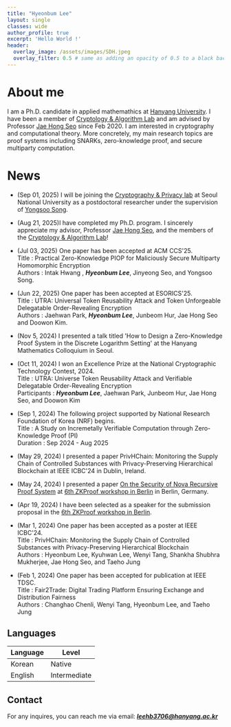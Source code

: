 ```yaml
---
title: "Hyeonbum Lee"
layout: single
classes: wide
author_profile: true
excerpt: 'Hello World !'
header:
  overlay_image: /assets/images/SDH.jpeg
  overlay_filter: 0.5 # same as adding an opacity of 0.5 to a black background
---
```


# About me

I am a Ph.D. candidate in applied mathemathics at [Hanyang University](https://www.hanyang.ac.kr). I have been a member of [Cryptology & Algorithm Lab](https://cryptology-algorithm-lab.github.io) and am advised by Professor [Jae Hong Seo](https://sites.google.com/site/jhsbhs/) since Feb 2020. I am interested in cryptography and computational theory. More concretely, my main research topics are proof systems including SNARKs, zero-knowledge proof, and secure multiparty computation.

# News
- (Sep 01, 2025) I will be joining the [Cryptography & Privacy lab](https://crypto.snu.ac.kr)  at Seoul National University as a postdoctoral researcher under the supervision of [Yongsoo Song](https://yongsoosong.github.io).

- (Aug 21, 2025)I have completed my Ph.D. program. I sincerely appreciate my advisor, Professor [Jae Hong Seo](https://sites.google.com/site/jhsbhs/), and the members of the [Cryptology & Algorithm Lab](https://cryptology-algorithm-lab.github.io)!

- (Jul 03, 2025) One paper has been accepted at ACM CCS'25.\
Title : Practical Zero-Knowledge PIOP for Maliciously Secure Multiparty Homomorphic Encryption\
Authors : Intak Hwang , **_Hyeonbum Lee_**, Jinyeong Seo, and Yongsoo Song.

- (Jun 22, 2025) One paper has been accepted at ESORICS'25.\
Title : UTRA: Universal Token Reusability Attack and Token Unforgeable Delegatable Order-Revealing Encryption\
Authors : Jaehwan Park, **_Hyeonbum Lee_**, Junbeom Hur, Jae Hong Seo and Doowon Kim.
  
- (Nov 5, 2024) I presented a talk titled 'How to Design a Zero-Knowledge Proof System in the Discrete Logarithm Setting' at the Hanyang Mathematics Colloquium in Seoul.

- (Oct 11, 2024) I won an Excellence Prize at the National Cryptographic Technology Contest, 2024.\
Title : UTRA: Universe Token Reusability Attack and Verifiable Delegatable Order-Revealing Encryption\
Participants : **_Hyeonbum Lee_**, Jaehwan Park, Junbeom Hur, Jae Hong Seo, and Doowon Kim

- (Sep 1, 2024) The following project supported by National Research Foundation of Korea (NRF) begins.\
Title : A Study on Incremetally Verifiable Computation through Zero-Knowledge Proof (PI)\
Duration : Sep 2024 - Aug 2025

- (May 29, 2024) I presented a paper PrivHChain: Monitoring the Supply Chain of Controlled Substances with Privacy-Preserving Hierarchical Blockchain at IEEE ICBC'24 in Dublin, Ireland.

- (May 24, 2024) I presented a paper [On the Security of Nova Recursive Proof System](https://eprint.iacr.org/2024/232) at [6th ZKProof workshop in Berlin](https://zkproof.org/events/zkproof-6-berlin/) in Berlin, Germany.

- (Apr 19, 2024) I have been selected as a speaker for the submission proposal in the [6th ZKProof workshop in Berlin](https://zkproof.org/events/zkproof-6-berlin/).

- (Mar 1, 2024) One paper has been accepted as a poster at IEEE ICBC'24.\
Title : PrivHChain: Monitoring the Supply Chain of Controlled Substances with Privacy-Preserving Hierarchical Blockchain\
Authors : Hyeonbum Lee, Kyuhwan Lee, Wenyi Tang, Shankha Shubhra Mukherjee, Jae Hong Seo, and Taeho Jung

- (Feb 1, 2024) One paper has been accepted for publication at IEEE TDSC.\
Title : Fair2Trade: Digital Trading Platform Ensuring Exchange and Distribution Fairness\
Authors : Changhao Chenli, Wenyi Tang, Hyeonbum Lee, and Taeho Jung

## Languages

| Language | Level  |
|----------|--------|
| Korean   | Native |
| English  | Intermediate |

## Contact

For any inquires, you can reach me via email: **_[leehb3706@hanyang.ac.kr](mailto:leehb3706@hanyang.ac.kr)_**

